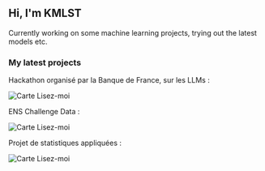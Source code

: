 ## Hi, I'm KMLST

Currently working on some machine learning projects, trying out the latest models etc.

### My latest projects

Hackathon organisé par la Banque de France, sur les LLMs :

![Carte Lisez-moi](https://github-readme-stats.vercel.app/api/pin/?username=kmlst&repo=Suptech-Sprint-ACPR)

ENS Challenge Data :

![Carte Lisez-moi](https://github-readme-stats.vercel.app/api/pin/?username=kmlst&repo=Suptech-Sprint-ACPR)

Projet de statistiques appliquées :

![Carte Lisez-moi](https://github-readme-stats.vercel.app/api/pin/?username=kmlst&repo=Physique-app.-aux-Sciences-sociales-Simplicially-driven-simple-contagion)



